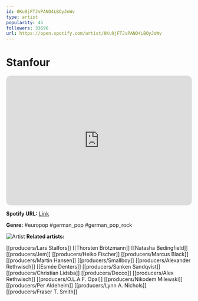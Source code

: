 ```yaml
---
id: 0Ku9jFTJvPANO4LBOyJoWv
type: artist
popularity: 45
followers: 33696
url: https://open.spotify.com/artist/0Ku9jFTJvPANO4LBOyJoWv
---
```

# Stanfour

<iframe style="border-radius:12px" src="https://open.spotify.com/embed/artist/0Ku9jFTJvPANO4LBOyJoWv" width="100%" height="352" frameBorder="0" allowfullscreen="" allow="autoplay; clipboard-write; encrypted-media; fullscreen; picture-in-picture" loading="lazy"></iframe>

**Spotify URL:** [Link](https://open.spotify.com/artist/0Ku9jFTJvPANO4LBOyJoWv)

**Genre:**  #europop #german_pop #german_pop_rock

![Artist](https://i.scdn.co/image/bbf381c47f9d5ad3f9b91ca8973d04cf856236a6)
**Related artists:**

[[producers/Lars Stalfors]]
[[Thorsten Brötzmann]]
[[Natasha Bedingfield]]
[[producers/Jem]]
[[producers/Heiko Fischer]]
[[producers/Marcus Black]]
[[producers/Martin Hansen]]
[[producers/Smallboy]]
[[producers/Alexander Rethwisch]]
[[Esmée Denters]]
[[producers/Sanken Sandqvist]]
[[producers/Christian Lidsba]]
[[producers/Decco]]
[[producers/Alex Rethwisch]]
[[producers/O.L.A.F. Opal]]
[[producers/Nikodem Milewski]]
[[producers/Per Aldeheim]]
[[producers/Lynn A. Nichols]]
[[producers/Fraser T. Smith]]
